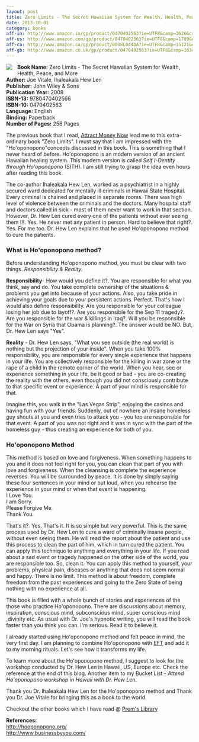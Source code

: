 ```yaml
---
layout: post
title: Zero Limits - The Secret Hawaiian System for Wealth, Health, Peace, and More
date: 2013-10-01
category: books
aff-in: http://www.amazon.in/gp/product/0470402563?ie=UTF8&camp=3626&creativeASIN=0470402563&linkCode=xm2&tag=smileprem-in-21
aff-us: http://www.amazon.com/gp/product/0470402563?ie=UTF8&camp=1789&creativeASIN=0470402563&linkCode=xm2&tag=smileprem-us-20
aff-ca: http://www.amazon.ca/gp/product/B008L044DA?ie=UTF8&camp=15121&creativeASIN=B008L044DA&linkCode=xm2&tag=smileprem-ca-20
aff-gb: http://www.amazon.co.uk/gp/product/0470402563?ie=UTF8&camp=1634&creativeASIN=0470402563&linkCode=xm2&tag=smileprem-gb-21
---
```


<img style="clear: left; float: left; margin-bottom: 1em; margin-right: 1em;" 
src="{{site.img-url}}/Zero-Limits-Joe-Vitale-Ihaleakala-Hew-Len.jpg"/>
**Book Name:** Zero Limits - The Secret Hawaiian System for Wealth, Health, Peace, and More  
**Author:** Joe Vitale, Ihaleakala Hew Len  
**Publisher:** John Wiley & Sons  
**Publication Year:** 2008  
**ISBN-13:** 9780470402566  
**ISBN-10:** 0470402563  
**Language:** English  
**Binding:** Paperback  
**Number of Pages:** 256 Pages  

The previous book that I read, [Attract Money Now]({{site.url}}/attract-money-now-audio-joe-vitale-book-review/) lead me to this extra-ordinary book "Zero Limits". I must say that I am impressed with the "Ho'oponopono"concepts discussed in this book. This is something that I never heard of before. Ho'oponopono is an modern version of an ancient Hawaiian healing system. This modern version is called *Self I-Dentity through Ho'oponopono* (SITH). I am still trying to grasp the idea even hours after reading this book.  
  
The co-author Ihaleakala Hew Len, worked as a psychiatrist in a highly secured ward dedicated for mentally ill criminals in Hawaii State Hospital. Every criminal is chained and placed in separate rooms. There was high level of violence between the criminals and the doctors. Many hospital staff and doctors called in sick - most of them never want to work in that section. However, Dr. Hew Len cured every one of the patients without ever seeing them !!!. Yes. He never met any patient in person. Hard to believe that right?. Yes. For me too. Dr. Hew Len explains that he used Ho'oponopono method to cure the patients.  
  
### What is Ho'oponopono method?  

Before understanding Ho'oponopono method, you must be clear with two things. *Responsibility & Reality.*  
  
**Responsibility**- How would you define it?. You are responsible for what you think, say and do. You take complete ownership of the situations & problems you get into because of your actions. Also, you take pride in achieving your goals due to your persistent actions. Perfect. That's how I would also define responsibility. Are you responsible for your colleague losing her job due to layoff?. Are you responsible for the Sep 11 tragedy?. Are you responsible for the war & killings in Iraq?. Will you be responsible for the War on Syria that Obama is planning?. The answer would be NO. But, Dr. Hew Len says "Yes".  
  
**Reality** - Dr. Hew Len says, "What you see outside (the real world) is nothing but the projection of your inside". When you take 100% responsibility, you are responsible for every single experience that happens in your life. You are collectively responsible for the killing in war zone or the rape of a child in the remote corner of the world. When you hear, see or experience something in your life, be it good or bad - you are co-creating the reality with the others, even though you did not consciously contribute to that specific event or experience. A part of your mind is responsible for that.  
  
Imagine this, you walk in the "Las Vegas Strip", enjoying the casinos and having fun with your friends. Suddenly, out of nowhere an insane homeless guy shouts at you and even tries to attack you - you too are responsible for that event. A part of you was not right and it was in sync with the part of the homeless guy - thus creating an experience for both of you.  
  
### Ho'oponopono Method  

This method is based on love and forgiveness. When something happens to you and it does not feel right for you, you can clean that part of you with love and forgiveness. When the cleansing is complete the experience reverses. You will be surrounded by peace. It is done by simply saying these four sentences in your mind or out loud, when you rehearse the experience in your mind or when that event is happening.    
I Love You.  
I am Sorry.  
Please Forgive Me.  
Thank You.  
  
That's it?. Yes. That's it. It is so simple but very powerful. This is the same process used by Dr. Hew Len to cure a ward of criminally insane people, without even seeing them. He will read the report about the patient and use this process to clean the part of him, which in turn cured the patient. You can apply this technique to anything and everything in your life. If you read about a sad event or tragedy happened on the other side of the world, you are responsible too. So, clean it. You can apply this method to yourself, your problems, physical pain, diseases or anything that does not seem normal and happy. There is no limit. This method is about freedom, complete freedom from the past experiences and going to the Zero State of being nothing with no experience at all.   
  
This book is filled with a whole bunch of stories and experiences of the those who practice Ho'oponopono. There are discussions about memory, inspiration, conscious mind, subconscious mind, super conscious mind ,divinity etc. As usual with Dr. Joe's hypnotic writing, you will read the book faster than you think you can. I'm serious. Read it to believe it.  

I already started using Ho'oponopono method and felt peace in mind, the very first day. I am planning to combine Ho'oponopono with [EFT]({{site.url}}/the-eft-manual-cary-craig-book-review/) and add it to my morning rituals. Let's see how it transforms my life.  
  
To learn more about the Ho'oponopono method, I suggest to look for the workshop conducted by Dr. Hew Len in Hawaii, US, Europe etc. Check the reference at the end of this blog. Another item to my Bucket List - *Attend Ho'oponopono workshop in Hawaii with Dr. Hew Len.*  
  
Thank you Dr. Ihaleakala Hew Len for the Ho'oponopono method and Thank you Dr. Joe Vitale for bringing this as a book to the world.  

Checkout the other books which I have read @ [Prem's Library]({{site.url}}/category/books/)  

**References:**  
<http://hooponopono.org/>  
<http://www.businessbyyou.com/>  
